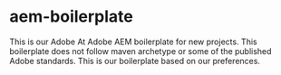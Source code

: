 # aem-boilerplate
This is our Adobe At Adobe AEM boilerplate for new projects.  This boilerplate does not follow maven archetype or some of the published Adobe standards.  This is our boilerplate based on our preferences. 
